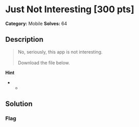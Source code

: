 # Just Not Interesting [300 pts]

**Category:** Mobile
**Solves:** 64

## Description
>No, seriously, this app is not interesting.<br><br>Download the file below.

**Hint**
* -

## Solution

### Flag

